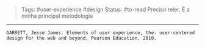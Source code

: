 >Tags: #user-experience #design 
Status: #to-read Preciso reler. É a minha principal metodologia


---
``GARRETT, Jesse James. Elements of user experience, the: user-centered design for the web and beyond. Pearson Education, 2010.``

